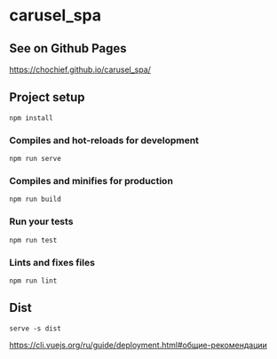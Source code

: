 # carusel_spa

## See on Github Pages
https://chochief.github.io/carusel_spa/

## Project setup
```
npm install
```

### Compiles and hot-reloads for development
```
npm run serve
```

### Compiles and minifies for production
```
npm run build
```

### Run your tests
```
npm run test
```

### Lints and fixes files
```
npm run lint
```

## Dist

`serve -s dist`

https://cli.vuejs.org/ru/guide/deployment.html#общие-рекомендации